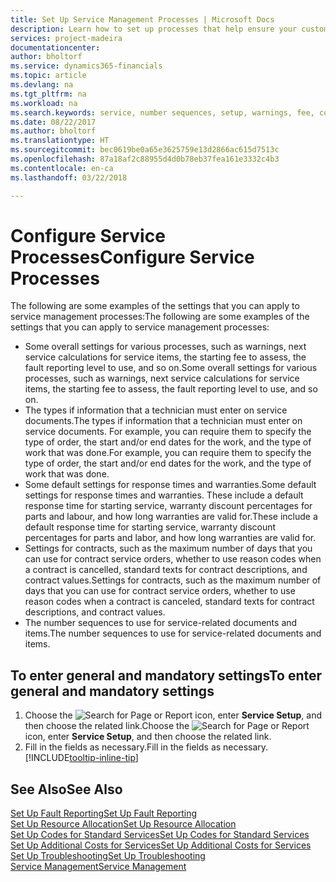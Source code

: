 ```yaml
---
title: Set Up Service Management Processes | Microsoft Docs
description: Learn how to set up processes that help ensure your customers are satisfied with your customer service.
services: project-madeira
documentationcenter: 
author: bholtorf
ms.service: dynamics365-financials
ms.topic: article
ms.devlang: na
ms.tgt_pltfrm: na
ms.workload: na
ms.search.keywords: service, number sequences, setup, warnings, fee, contracts, warranties
ms.date: 08/22/2017
ms.author: bholtorf
ms.translationtype: HT
ms.sourcegitcommit: bec0619be0a65e3625759e13d2866ac615d7513c
ms.openlocfilehash: 87a18af2c88955d4d0b78eb37fea161e3332c4b3
ms.contentlocale: en-ca
ms.lasthandoff: 03/22/2018

---
```

# <a name="configure-service-processes"></a><span data-ttu-id="6d55e-103">Configure Service Processes</span><span class="sxs-lookup"><span data-stu-id="6d55e-103">Configure Service Processes</span></span>
<span data-ttu-id="6d55e-104">The following are some examples of the settings that you can apply to service management processes:</span><span class="sxs-lookup"><span data-stu-id="6d55e-104">The following are some examples of the settings that you can apply to service management processes:</span></span>  
  
* <span data-ttu-id="6d55e-105">Some overall settings for various processes, such as warnings, next service calculations for service items, the starting fee to assess, the fault reporting level to use, and so on.</span><span class="sxs-lookup"><span data-stu-id="6d55e-105">Some overall settings for various processes, such as warnings, next service calculations for service items, the starting fee to assess, the fault reporting level to use, and so on.</span></span>  
* <span data-ttu-id="6d55e-106">The types if information that a technician must enter on service documents.</span><span class="sxs-lookup"><span data-stu-id="6d55e-106">The types if information that a technician must enter on service documents.</span></span> <span data-ttu-id="6d55e-107">For example, you can require them to specify the type of order, the start and/or end dates for the work, and the type of work that was done.</span><span class="sxs-lookup"><span data-stu-id="6d55e-107">For example, you can require them to specify the type of order, the start and/or end dates for the work, and the type of work that was done.</span></span>  
* <span data-ttu-id="6d55e-108">Some default settings for response times and warranties.</span><span class="sxs-lookup"><span data-stu-id="6d55e-108">Some default settings for response times and warranties.</span></span> <span data-ttu-id="6d55e-109">These include a default response time for starting service, warranty discount percentages for parts and labour, and how long warranties are valid for.</span><span class="sxs-lookup"><span data-stu-id="6d55e-109">These include a default response time for starting service, warranty discount percentages for parts and labor, and how long warranties are valid for.</span></span>  
* <span data-ttu-id="6d55e-110">Settings for contracts, such as the maximum number of days that you can use for contract service orders, whether to use reason codes when a contract is cancelled, standard texts for contract descriptions, and contract values.</span><span class="sxs-lookup"><span data-stu-id="6d55e-110">Settings for contracts, such as the maximum number of days that you can use for contract service orders, whether to use reason codes when a contract is canceled, standard texts for contract descriptions, and contract values.</span></span>  
* <span data-ttu-id="6d55e-111">The number sequences to use for service-related documents and items.</span><span class="sxs-lookup"><span data-stu-id="6d55e-111">The number sequences to use for service-related documents and items.</span></span>  

## <a name="to-enter-general-and-mandatory-settings"></a><span data-ttu-id="6d55e-112">To enter general and mandatory settings</span><span class="sxs-lookup"><span data-stu-id="6d55e-112">To enter general and mandatory settings</span></span>
1. <span data-ttu-id="6d55e-113">Choose the ![Search for Page or Report](media/ui-search/search_small.png "Search for Page or Report icon") icon, enter **Service Setup**, and then choose the related link.</span><span class="sxs-lookup"><span data-stu-id="6d55e-113">Choose the ![Search for Page or Report](media/ui-search/search_small.png "Search for Page or Report icon") icon, enter **Service Setup**, and then choose the related link.</span></span>
2. <span data-ttu-id="6d55e-114">Fill in the fields as necessary.</span><span class="sxs-lookup"><span data-stu-id="6d55e-114">Fill in the fields as necessary.</span></span> [!INCLUDE[tooltip-inline-tip](includes/tooltip-inline-tip_md.md)]  

## <a name="see-also"></a><span data-ttu-id="6d55e-115">See Also</span><span class="sxs-lookup"><span data-stu-id="6d55e-115">See Also</span></span>  
[<span data-ttu-id="6d55e-116">Set Up Fault Reporting</span><span class="sxs-lookup"><span data-stu-id="6d55e-116">Set Up Fault Reporting</span></span>](service-how-setup-fault-reporting.md)  
[<span data-ttu-id="6d55e-117">Set Up Resource Allocation</span><span class="sxs-lookup"><span data-stu-id="6d55e-117">Set Up Resource Allocation</span></span>](service-how-setup-resource-allocation.md)  
[<span data-ttu-id="6d55e-118">Set Up Codes for Standard Services</span><span class="sxs-lookup"><span data-stu-id="6d55e-118">Set Up Codes for Standard Services</span></span>](service-how-setup-service-coding.md)  
[<span data-ttu-id="6d55e-119">Set Up Additional Costs for Services</span><span class="sxs-lookup"><span data-stu-id="6d55e-119">Set Up Additional Costs for Services</span></span>](service-how-setup-service-costs-pricing.md)  
[<span data-ttu-id="6d55e-120">Set Up Troubleshooting</span><span class="sxs-lookup"><span data-stu-id="6d55e-120">Set Up Troubleshooting</span></span>](service-how-setup-troubleshooting.md)  
[<span data-ttu-id="6d55e-121">Service Management</span><span class="sxs-lookup"><span data-stu-id="6d55e-121">Service Management</span></span>](service-service.md)  

